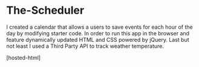# The-Scheduler
I created a calendar that allows a users to save events for each hour of the day by modifying starter code. In order to run this app in the browser and feature dynamically updated HTML and CSS powered by jQuery. Last but not least I used a Third Party API to track weather temperature. 

[hosted-html]
